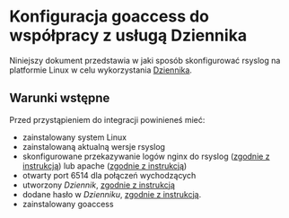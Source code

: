 # Konfiguracja goaccess do współpracy z usługą Dziennika

Niniejszy dokument przedstawia w jaki sposób skonfigurować rsyslog na platformie Linux w celu wykorzystania [Dziennika](/resource/storage/log-archive.md).

## Warunki wstępne

Przed przystąpieniem do integracji powinieneś mieć:

* zainstalowany system Linux
* zainstalowaną aktualną wersje rsyslog
* skonfigurowane przekazywanie logów nginx do rsyslog ([zgodnie z instrukcją](/tutorials/log-archive/nginx-rsyslog.md)) lub apache ([zgodnie z instrukcją](/tutorials/log-archive/nginx-rsyslog.md))
* otwarty port 6514 dla połączeń wychodzących
* utworzony *Dziennik*, [zgodnie z instrukcją](/guide/storage/log-archive/creating.md)
* dodane hasło w *Dzienniku*, [zgodnie z instrukcją](/guide/storage/log-archive/add-password.md).
* zainstalowany goaccess


